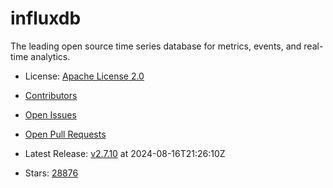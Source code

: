 # influxdb

The leading open source time series database for metrics, events, and real-time analytics.
- License: [Apache License 2.0](https://spdx.org/licenses/Apache-2.0.html)

- [Contributors](https://github.com/influxdata/influxdb/graphs/contributors)
- [Open Issues](https://github.com/influxdata/influxdb/issues?q=sort%3Aupdated-desc+is%3Aissue+is%3Aopen)
- [Open Pull Requests](https://github.com/influxdata/influxdb/pulls?q=sort%3Aupdated-desc+is%3Apr+is%3Aopen)
- Latest Release: [v2.7.10](https://github.com/influxdata/influxdb/releases/tag/v2.7.10) at 2024-08-16T21:26:10Z

- Stars: [28876](https://github.com/influxdata/influxdb/stargazers)

